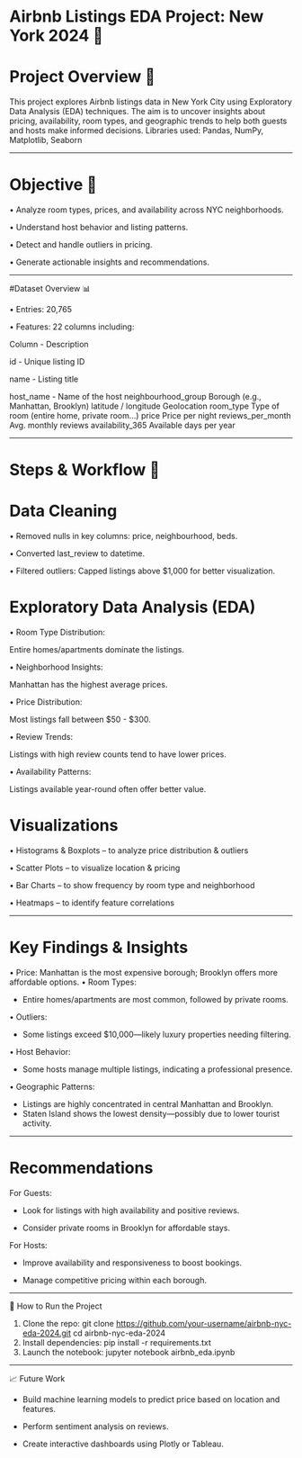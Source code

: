 # Airbnb Listings EDA Project: New York 2024 🏩 

# Project Overview 📌

This project explores Airbnb listings data in New York City using Exploratory Data Analysis (EDA) techniques. The aim is to uncover insights about pricing, availability, room types, and geographic trends to help both guests and hosts make informed decisions.
Libraries used: Pandas, NumPy, Matplotlib, Seaborn
________________________________________

# Objective 🎯

•	Analyze room types, prices, and availability across NYC neighborhoods.

•	Understand host behavior and listing patterns.

•	Detect and handle outliers in pricing.

•	Generate actionable insights and recommendations.

________________________________________
#Dataset Overview 📊

•	Entries: 20,765

•	Features: 22 columns including:

Column	- Description

id	- Unique listing ID

name	- Listing title

host_name - 	Name of the host
neighbourhood_group	Borough (e.g., Manhattan, Brooklyn)
latitude / longitude	Geolocation
room_type	Type of room (entire home, private room…)
price	Price per night
reviews_per_month	Avg. monthly reviews
availability_365	Available days per year
________________________________________


# Steps & Workflow 🔧

# Data Cleaning

•	Removed nulls in key columns: price, neighbourhood, beds.

•	Converted last_review to datetime.

•	Filtered outliers: Capped listings above $1,000 for better visualization.

# Exploratory Data Analysis (EDA)

•	Room Type Distribution:

Entire homes/apartments dominate the listings.

•	Neighborhood Insights:

Manhattan has the highest average prices.

•	Price Distribution:

Most listings fall between $50 - $300.

•	Review Trends:

Listings with high review counts tend to have lower prices.

•	Availability Patterns:

Listings available year-round often offer better value.

# Visualizations

•	Histograms & Boxplots – to analyze price distribution & outliers

•	Scatter Plots – to visualize location & pricing

•	Bar Charts – to show frequency by room type and neighborhood

•	Heatmaps – to identify feature correlations
________________________________________

# Key Findings & Insights

•	Price:
Manhattan is the most expensive borough; Brooklyn offers more affordable options.
•	Room Types:

- Entire homes/apartments are most common, followed by private rooms.

•	Outliers:
- Some listings exceed $10,000—likely luxury properties needing filtering.

•	Host Behavior:
- Some hosts manage multiple listings, indicating a professional presence.

•	Geographic Patterns:

- Listings are highly concentrated in central Manhattan and Brooklyn.
- Staten Island shows the lowest density—possibly due to lower tourist activity.
________________________________________
# Recommendations

For Guests:

- Look for listings with high availability and positive reviews.

- Consider private rooms in Brooklyn for affordable stays.
  
For Hosts:

- Improve availability and responsiveness to boost bookings.

- Manage competitive pricing within each borough.
________________________________________
🚀 How to Run the Project

1.	Clone the repo:
git clone https://github.com/your-username/airbnb-nyc-eda-2024.git
cd airbnb-nyc-eda-2024
2.	Install dependencies:
pip install -r requirements.txt
3.	Launch the notebook:
jupyter notebook airbnb_eda.ipynb
________________________________________

📈 Future Work

- Build machine learning models to predict price based on location and features.

- Perform sentiment analysis on reviews.

- Create interactive dashboards using Plotly or Tableau.
